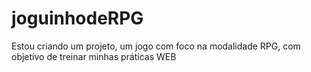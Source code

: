 # joguinhodeRPG
Estou criando um projeto, um jogo com foco na modalidade RPG, com objetivo de treinar minhas práticas WEB
